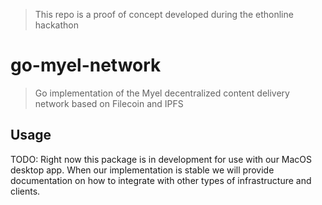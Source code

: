> This repo is a proof of concept developed during the ethonline hackathon

# go-myel-network

> Go implementation of the Myel decentralized content delivery network based on Filecoin and IPFS

## Usage

TODO: Right now this package is in development for use with our MacOS desktop app. When our implementation is 
stable we will provide documentation on how to integrate with other types of infrastructure and clients.



